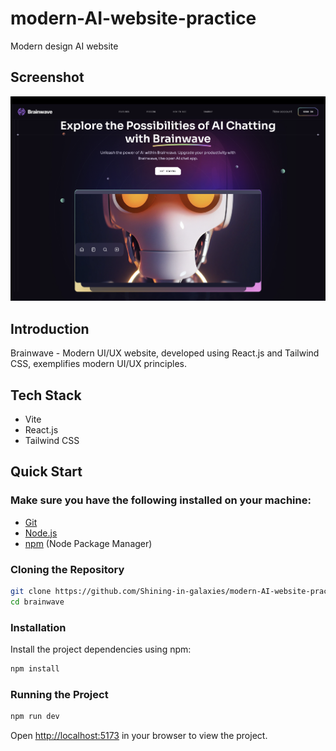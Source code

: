 # modern-AI-website-practice

Modern design AI website

## Screenshot

![screenshot](./Screenshot.png)

## Introduction

Brainwave - Modern UI/UX website, developed using React.js and Tailwind CSS, exemplifies modern UI/UX principles.

## Tech Stack

- Vite
- React.js
- Tailwind CSS

## Quick Start

### Make sure you have the following installed on your machine:

- [Git](https://git-scm.com/)
- [Node.js](https://nodejs.org/en)
- [npm](https://www.npmjs.com/) (Node Package Manager)

### Cloning the Repository

```bash
git clone https://github.com/Shining-in-galaxies/modern-AI-website-practice.git
cd brainwave
```

### Installation

Install the project dependencies using npm:

```bash
npm install
```

### Running the Project

```bash
npm run dev
```

Open [http://localhost:5173](http://localhost:5173) in your browser to view the project.
